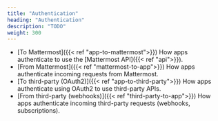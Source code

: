 ```yaml
---
title: "Authentication"
heading: "Authentication"
description: "TODO"
weight: 300
---
```



- [To Mattermost]({{< ref "app-to-mattermost">}})  How apps authenticate to use the [Mattermost API]({{< ref "api">}}).
- [From Mattermost]({{< ref "mattermost-to-app">}})  How apps authenticate incoming requests from Mattermost.
- [To third-party (OAuth2)]({{< ref "app-to-third-party">}})  How apps authenticate using OAuth2 to use third-party APIs.
- [From third-party (webhooks)]({{< ref "third-party-to-app">}})  How apps authenticate incoming third-party requests (webhooks, subscriptions).
